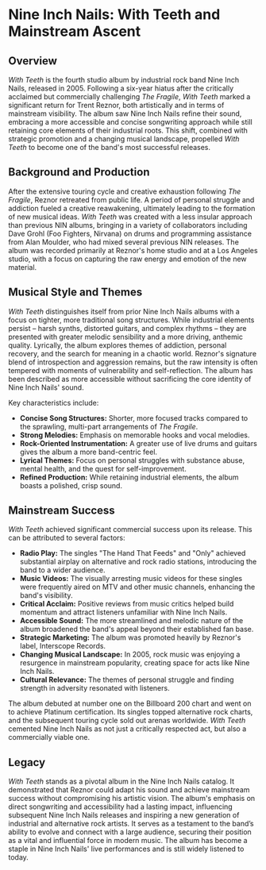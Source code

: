 # Nine Inch Nails: With Teeth and Mainstream Ascent

## Overview

*With Teeth* is the fourth studio album by industrial rock band Nine Inch Nails, released in 2005. Following a six-year hiatus after the critically acclaimed but commercially challenging *The Fragile*, *With Teeth* marked a significant return for Trent Reznor, both artistically and in terms of mainstream visibility. The album saw Nine Inch Nails refine their sound, embracing a more accessible and concise songwriting approach while still retaining core elements of their industrial roots. This shift, combined with strategic promotion and a changing musical landscape, propelled *With Teeth* to become one of the band's most successful releases.

## Background and Production

After the extensive touring cycle and creative exhaustion following *The Fragile*, Reznor retreated from public life. A period of personal struggle and addiction fueled a creative reawakening, ultimately leading to the formation of new musical ideas. *With Teeth* was created with a less insular approach than previous NIN albums, bringing in a variety of collaborators including Dave Grohl (Foo Fighters, Nirvana) on drums and programming assistance from Alan Moulder, who had mixed several previous NIN releases. The album was recorded primarily at Reznor's home studio and at a Los Angeles studio, with a focus on capturing the raw energy and emotion of the new material. 

## Musical Style and Themes

*With Teeth* distinguishes itself from prior Nine Inch Nails albums with a focus on tighter, more traditional song structures. While industrial elements persist – harsh synths, distorted guitars, and complex rhythms – they are presented with greater melodic sensibility and a more driving, anthemic quality. Lyrically, the album explores themes of addiction, personal recovery, and the search for meaning in a chaotic world. Reznor's signature blend of introspection and aggression remains, but the raw intensity is often tempered with moments of vulnerability and self-reflection. The album has been described as more accessible without sacrificing the core identity of Nine Inch Nails' sound. 

Key characteristics include:

*   **Concise Song Structures:** Shorter, more focused tracks compared to the sprawling, multi-part arrangements of *The Fragile*.
*   **Strong Melodies:** Emphasis on memorable hooks and vocal melodies.
*   **Rock-Oriented Instrumentation:** A greater use of live drums and guitars gives the album a more band-centric feel.
*   **Lyrical Themes:** Focus on personal struggles with substance abuse, mental health, and the quest for self-improvement.
*   **Refined Production:** While retaining industrial elements, the album boasts a polished, crisp sound.

## Mainstream Success

*With Teeth* achieved significant commercial success upon its release. This can be attributed to several factors:

*   **Radio Play:** The singles "The Hand That Feeds" and "Only" achieved substantial airplay on alternative and rock radio stations, introducing the band to a wider audience. 
*   **Music Videos:** The visually arresting music videos for these singles were frequently aired on MTV and other music channels, enhancing the band's visibility.
*   **Critical Acclaim:** Positive reviews from music critics helped build momentum and attract listeners unfamiliar with Nine Inch Nails.
*   **Accessible Sound:** The more streamlined and melodic nature of the album broadened the band's appeal beyond their established fan base.
*   **Strategic Marketing:** The album was promoted heavily by Reznor's label, Interscope Records.
*   **Changing Musical Landscape:** In 2005, rock music was enjoying a resurgence in mainstream popularity, creating space for acts like Nine Inch Nails. 
*   **Cultural Relevance:** The themes of personal struggle and finding strength in adversity resonated with listeners.

The album debuted at number one on the Billboard 200 chart and went on to achieve Platinum certification. Its singles topped alternative rock charts, and the subsequent touring cycle sold out arenas worldwide. *With Teeth* cemented Nine Inch Nails as not just a critically respected act, but also a commercially viable one.

## Legacy

*With Teeth* stands as a pivotal album in the Nine Inch Nails catalog. It demonstrated that Reznor could adapt his sound and achieve mainstream success without compromising his artistic vision. The album's emphasis on direct songwriting and accessibility had a lasting impact, influencing subsequent Nine Inch Nails releases and inspiring a new generation of industrial and alternative rock artists. It serves as a testament to the band’s ability to evolve and connect with a large audience, securing their position as a vital and influential force in modern music. The album has become a staple in Nine Inch Nails' live performances and is still widely listened to today.
